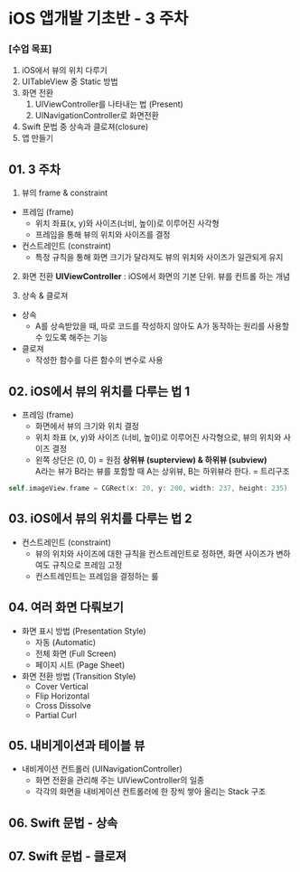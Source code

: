 # iOS 앱개발 기초반 - 3 주차

### [수업 목표]
1. iOS에서 뷰의 위치 다루기
2. UITableView 중 Static 방법
3. 화면 전환
    1) UIViewController를 나타내는 법 (Present)
    2) UINavigationController로 화면전환
4. Swift 문법 중 상속과 클로져(closure)
5. 앱 만들기

## 01. 3 주차
1. 뷰의 frame & constraint
- 프레임 (frame)
    - 위치 좌표(x, y)와 사이즈(너비, 높이)로 이루어진 사각형
    - 프레임을 통해 뷰의 위치와 사이즈를 결정
- 컨스트레인트 (constraint)
    - 특정 규칙을 통해 화면 크기가 달라져도 뷰의 위치와 사이즈가 일관되게 유지

2. 화면 전환
**UIViewController** : iOS에서 화면의 기본 단위. 뷰를 컨트롤 하는 개념

3. 상속 & 클로져
- 상속
    - A를 상속받았을 때, 따로 코드를 작성하지 않아도 A가 동작하는 원리를 사용할 수 있도록 해주는 기능
- 클로져
    - 작성한 함수를 다른 함수의 변수로 사용

## 02. iOS에서 뷰의 위치를 다루는 법 1
- 프레임 (frame)
    - 화면에서 뷰의 크기와 위치 결정
    - 위치 좌표 (x, y)와 사이즈 (너비, 높이)로 이루어진 사각형으로, 뷰의 위치와 사이즈 결정
    - 왼쪽 상단은 (0, 0) = 원점
    **상위뷰 (supterview) & 하위뷰 (subview)** <br>
    A라는 뷰가 B라는 뷰를 포함할 때 A는 상위뷰, B는 하위뷰라 한다. = 트리구조

```swift
self.imageView.frame = CGRect(x: 20, y: 200, width: 237, height: 235)
```

## 03. iOS에서 뷰의 위치를 다루는 법 2
- 컨스트레인트 (constraint)
    - 뷰의 위치와 사이즈에 대한 규칙을 컨스트레인트로 정하면, 화면 사이즈가 변하여도 규칙으로 프레임 고정
    - 컨스트레인트는 프레임을 결정하는 룰

## 04. 여러 화면 다뤄보기
- 화면 표시 방법 (Presentation Style)
    - 자동 (Automatic)
    - 전체 화면 (Full Screen)
    - 페이지 시트 (Page Sheet)
- 화면 전환 방법 (Transition Style)
    - Cover Vertical
    - Flip Horizontal
    - Cross Dissolve
    - Partial Curl

## 05. 내비게이션과 테이블 뷰
- 내비게이션 컨트롤러 (UINavigationController)
    - 화면 전환을 관리해 주는 UIViewController의 일종
    - 각각의 화면을 내비게이션 컨트롤러에 한 장씩 쌓아 올리는 Stack 구조

## 06. Swift 문법 - 상속

## 07. Swift 문법 - 클로져
